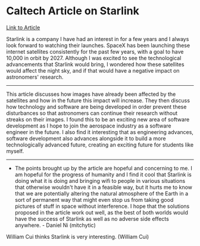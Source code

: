 # Caltech Article on Starlink

[Link to Article](https://www.caltech.edu/about/news/palomar-survey-instrument-analyzes-impact-of-starlink-satellites)


Starlink is a company I have had an interest in for a few years and I always look forward to watching their launches. SpaceX has been launching these internet satellites consistently for the past few years, with a goal to have 10,000 in orbit by 2027. Although I was excited to see the technological advancements that Starlink would bring, I wondered how these satellites would affect the night sky, and if that would have a negative impact on astronomers' research.

---

This article discusses how images have already been affected by the satellites and how in the future this impact will increase. They then discuss how technology and software are being developed in order prevent these disturbances so that astronomers can continue their research without streaks on their images. I found this to be an exciting new area of software development as I hope to join the aerospace industry as a software engineer in the future. I also find it interesting that as engineering advances, software development also advances alongside it to build a more technologically advanced future, creating an exciting future for students like myself.

---

- The points brought up by the article are hopeful and concerning to me. I am hopeful for the progress of humanity and I find it cool that Starlink is doing what it is doing and bringing wifi to people in various situations that otherwise wouldn't have it in a feasible way, but it hurts me to know that we are potentially altering the natural atmosphere of the Earth in a sort of permanent way that might even stop us from taking good pictures of stuff in space without interference. I hope that the solutions proposed in the article work out well, as the best of both worlds would have the success of Starlink as well as no adverse side effects anywhere. - Daniel Ni (mitchytic)

William Cui thinks Starlink is very interesting. (William Cui)